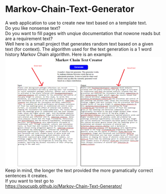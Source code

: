 # Markov-Chain-Text-Generator
A web application to use to create new text based on a template text.<br />
Do you like nonsense text?<br />
Do you want to fill pages with unqiue documentation that nowone reads but are a requirement text?<br />
Well here is a small project that generates random text based on a given text (for context).
The algorithm used for the text generation is a 1 word history Markov Chain algorithm.
Here is an example.
![alt text](Images/example.png)
Keep in mind, the longer the text provided the more gramatically correct sentences it creates. <br />
If you want to test go to <br />
https://soucupb.github.io/Markov-Chain-Text-Generator/
